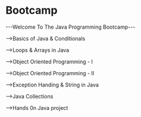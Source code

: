 # Bootcamp
---Welcome To The Java Programming Bootcamp---

-->Basics of Java & Conditionals

-->Loops & Arrays in Java

-->Object Oriented Programming - I

-->Object Oriented Programming - II

-->Exception Handing & String in Java

-->Java Collections

-->Hands 0n Java project
